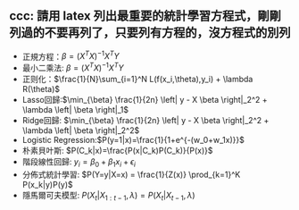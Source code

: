 ## ccc: 請用 latex 列出最重要的統計學習方程式，剛剛列過的不要再列了，只要列有方程的，沒方程式的別列

* 正規方程：$\beta = (X^TX)^{-1}X^TY$
* 最小二乘法: $\beta = (X^TX)^{-1}X^TY$
* 正则化：$\frac{1}{N}\sum_{i=1}^N L(f(x_i,\theta),y_i) + \lambda R(\theta)$
* Lasso回歸:$\min_{\beta} \frac{1}{2n} \left| y - X \beta \right|_2^2 + \lambda \left| \beta \right|_1$
* Ridge回歸: $\min_{\beta} \frac{1}{2n} \left| y - X \beta \right|_2^2 + \lambda \left| \beta \right|_2^2$
* Logistic Regression:$P(y=1|x)=\frac{1}{1+e^{-(w_0+w_1x)}}$
* 朴素貝叶斯: $P(C_k|x)=\frac{P(x|C_k)P(C_k)}{P(x)}$
* 階段線性回歸: $y_i = \beta_0 + \beta_1x_i + \epsilon_i$
* 分佈式統計學習: $P(Y=y|X=x) = \frac{1}{Z(x)} \prod_{k=1}^K P(x_k|y)P(y)$
* 隱馬爾可夫模型: $P(X_t|X_{1:t-1},\lambda) = P(X_t|X_{t-1},\lambda)$
